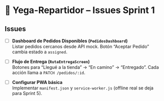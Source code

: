 # 📌 Yega-Repartidor – Issues Sprint 1

## Issues

- [ ] **Dashboard de Pedidos Disponibles (`PedidosDashboard`)**  
  Listar pedidos cercanos desde API mock. Botón “Aceptar Pedido” cambia estado a `assigned`.

- [ ] **Flujo de Entrega (`RutaEntregaScreen`)**  
  Botones para “Llegué a la tienda” → “En camino” → “Entregado”. Cada acción llama a `PATCH /pedidos/:id`.

- [ ] **Configurar PWA básica**  
  Implementar `manifest.json` y `service-worker.js` (offline real se deja para Sprint 5).
